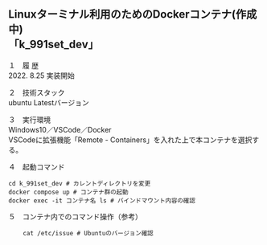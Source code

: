 Linuxターミナル利用のためのDockerコンテナ(作成中)  
「k_991set_dev」  
---

１　履 歴  
2022. 8.25 実装開始  

２　技術スタック  
ubuntu Latestバージョン  

３　実行環境  
Windows10／VSCode／Docker  
VSCodeに拡張機能「Remote - Containers」を入れた上で本コンテナを選択する。  

４　起動コマンド  
```
cd k_991set_dev # カレントディレクトリを変更
docker compose up # コンテナ群の起動
docker exec -it コンテナ名 ls # バインドマウント内容の確認
```
５　コンテナ内でのコマンド操作（参考）  
```
    cat /etc/issue # Ubuntuのバージョン確認
```